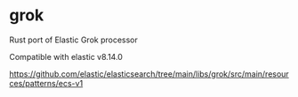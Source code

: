 # grok

Rust port of Elastic Grok processor

Compatible with elastic v8.14.0

https://github.com/elastic/elasticsearch/tree/main/libs/grok/src/main/resources/patterns/ecs-v1
